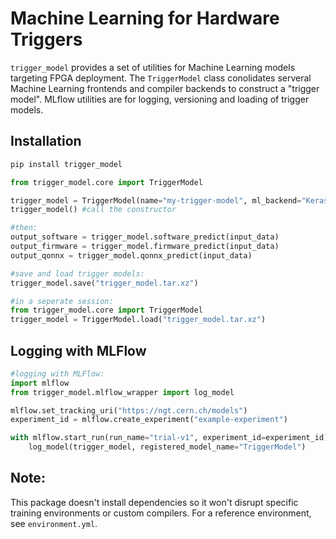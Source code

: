 # Machine Learning for Hardware Triggers

`trigger_model` provides a set of utilities for Machine Learning models targeting FPGA deployment. 
The `TriggerModel` class conolidates serveral Machine Learning frontends and compiler backends to construct a "trigger model". MLflow utilities are for logging, versioning and loading of trigger models.

## Installation

```bash
pip install trigger_model
```

```python
from trigger_model.core import TriggerModel 

trigger_model = TriggerModel(name="my-trigger-model", ml_backend="Keras", compiler="hls4ml", model, compiler_config or None)
trigger_model() #call the constructor

#then:
output_software = trigger_model.software_predict(input_data)
output_firmware = trigger_model.firmware_predict(input_data)
output_qonnx = trigger_model.qonnx_predict(input_data)

#save and load trigger models:
trigger_model.save("trigger_model.tar.xz")

#in a seperate session:
from trigger_model.core import TriggerModel 
trigger_model = TriggerModel.load("trigger_model.tar.xz")
```

## Logging with MLFlow
```python
#logging with MLFlow:
import mlflow
from trigger_model.mlflow_wrapper import log_model

mlflow.set_tracking_uri("https://ngt.cern.ch/models")
experiment_id = mlflow.create_experiment("example-experiment")

with mlflow.start_run(run_name="trial-v1", experiment_id=experiment_id):
    log_model(trigger_model, registered_model_name="TriggerModel")
```


## Note:
This package doesn't install dependencies so it won't disrupt specific training environments or custom compilers. For a reference environment, see `environment.yml`.